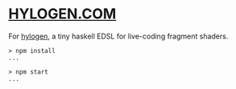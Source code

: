# [HYLOGEN.COM](http://hylogen.com)

For [hylogen](https://github.com/sleexyz/hylogen), a tiny haskell EDSL for live-coding fragment shaders.


```
> npm install
...

> npm start
...

```
